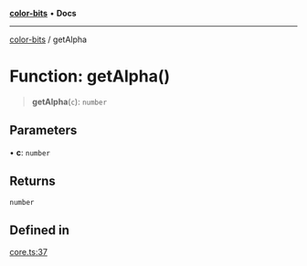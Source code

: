 [**color-bits**](../README.md) • **Docs**

***

[color-bits](../README.md) / getAlpha

# Function: getAlpha()

> **getAlpha**(`c`): `number`

## Parameters

• **c**: `number`

## Returns

`number`

## Defined in

[core.ts:37](https://github.com/romgrk/color-bits/blob/c5c0102ea19a813c9c975d4fbcf79d350814076c/src/core.ts#L37)
